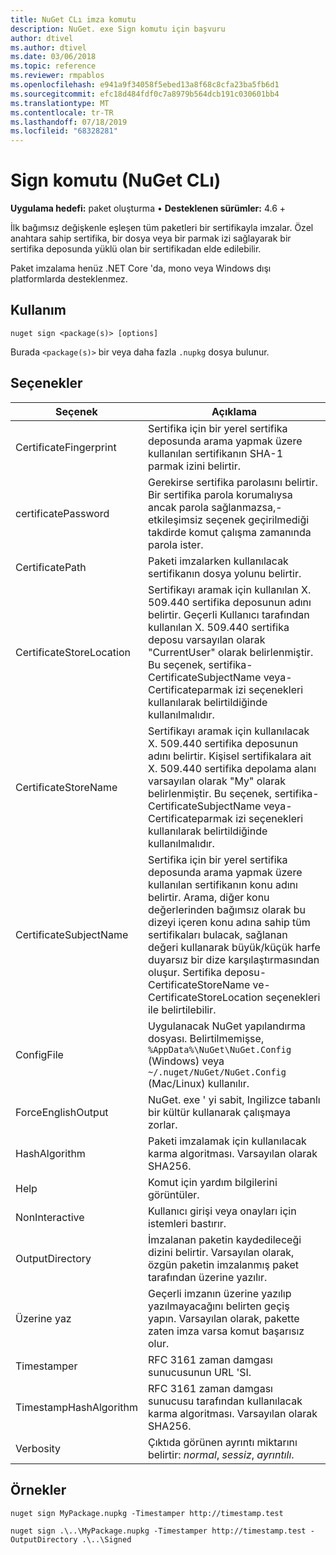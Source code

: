 ```yaml
---
title: NuGet CLı imza komutu
description: NuGet. exe Sign komutu için başvuru
author: dtivel
ms.author: dtivel
ms.date: 03/06/2018
ms.topic: reference
ms.reviewer: rmpablos
ms.openlocfilehash: e941a9f34058f5ebed13a8f68c8cfa23ba5fb6d1
ms.sourcegitcommit: efc18d484fdf0c7a8979b564dcb191c030601bb4
ms.translationtype: MT
ms.contentlocale: tr-TR
ms.lasthandoff: 07/18/2019
ms.locfileid: "68328281"
---
```

# <a name="sign-command-nuget-cli"></a>Sign komutu (NuGet CLı)

**Uygulama hedefi:** paket oluşturma &bullet; **Desteklenen sürümler:** 4.6 +

İlk bağımsız değişkenle eşleşen tüm paketleri bir sertifikayla imzalar. Özel anahtara sahip sertifika, bir dosya veya bir parmak izi sağlayarak bir sertifika deposunda yüklü olan bir sertifikadan elde edilebilir.

Paket imzalama henüz .NET Core 'da, mono veya Windows dışı platformlarda desteklenmez.

## <a name="usage"></a>Kullanım

```cli
nuget sign <package(s)> [options]
```

Burada `<package(s)>` bir veya daha fazla `.nupkg` dosya bulunur.

## <a name="options"></a>Seçenekler

| Seçenek | Açıklama |
| --- | --- |
| CertificateFingerprint | Sertifika için bir yerel sertifika deposunda arama yapmak üzere kullanılan sertifikanın SHA-1 parmak izini belirtir. |
| certificatePassword | Gerekirse sertifika parolasını belirtir. Bir sertifika parola korumalıysa ancak parola sağlanmazsa,-etkileşimsiz seçenek geçirilmediği takdirde komut çalışma zamanında parola ister. |
| CertificatePath | Paketi imzalarken kullanılacak sertifikanın dosya yolunu belirtir. |
| CertificateStoreLocation | Sertifikayı aramak için kullanılan X. 509.440 sertifika deposunun adını belirtir. Geçerli Kullanıcı tarafından kullanılan X. 509.440 sertifika deposu varsayılan olarak "CurrentUser" olarak belirlenmiştir. Bu seçenek, sertifika-CertificateSubjectName veya-Certificateparmak izi seçenekleri kullanılarak belirtildiğinde kullanılmalıdır. |
| CertificateStoreName | Sertifikayı aramak için kullanılacak X. 509.440 sertifika deposunun adını belirtir. Kişisel sertifikalara ait X. 509.440 sertifika depolama alanı varsayılan olarak "My" olarak belirlenmiştir. Bu seçenek, sertifika-CertificateSubjectName veya-Certificateparmak izi seçenekleri kullanılarak belirtildiğinde kullanılmalıdır. |
| CertificateSubjectName | Sertifika için bir yerel sertifika deposunda arama yapmak üzere kullanılan sertifikanın konu adını belirtir.  Arama, diğer konu değerlerinden bağımsız olarak bu dizeyi içeren konu adına sahip tüm sertifikaları bulacak, sağlanan değeri kullanarak büyük/küçük harfe duyarsız bir dize karşılaştırmasından oluşur.  Sertifika deposu-CertificateStoreName ve-CertificateStoreLocation seçenekleri ile belirtilebilir. |
| ConfigFile | Uygulanacak NuGet yapılandırma dosyası. Belirtilmemişse, `%AppData%\NuGet\NuGet.Config` (Windows) veya `~/.nuget/NuGet/NuGet.Config` (Mac/Linux) kullanılır.|
| ForceEnglishOutput | NuGet. exe ' yi sabit, Ingilizce tabanlı bir kültür kullanarak çalışmaya zorlar. |
| HashAlgorithm | Paketi imzalamak için kullanılacak karma algoritması. Varsayılan olarak SHA256. |
| Help | Komut için yardım bilgilerini görüntüler. |
| NonInteractive | Kullanıcı girişi veya onayları için istemleri bastırır. |
| OutputDirectory | İmzalanan paketin kaydedileceği dizini belirtir. Varsayılan olarak, özgün paketin imzalanmış paket tarafından üzerine yazılır. |
| Üzerine yaz | Geçerli imzanın üzerine yazılıp yazılmayacağını belirten geçiş yapın. Varsayılan olarak, pakette zaten imza varsa komut başarısız olur. |
| Timestamper | RFC 3161 zaman damgası sunucusunun URL 'SI. |
| TimestampHashAlgorithm | RFC 3161 zaman damgası sunucusu tarafından kullanılacak karma algoritması. Varsayılan olarak SHA256. |
| Verbosity | Çıktıda görünen ayrıntı miktarını belirtir: *normal*, *sessiz*, *ayrıntılı*. |

## <a name="examples"></a>Örnekler

```cli
nuget sign MyPackage.nupkg -Timestamper http://timestamp.test

nuget sign .\..\MyPackage.nupkg -Timestamper http://timestamp.test -OutputDirectory .\..\Signed
```